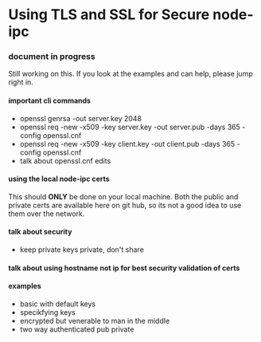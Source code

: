 # Using TLS and SSL for Secure node-ipc

### document in progress

Still working on this. If you look at the examples and can help, please jump right in.

#### important cli commands

- openssl genrsa -out server.key 2048
- openssl req -new -x509 -key server.key -out server.pub -days 365 -config openssl.cnf
- openssl req -new -x509 -key client.key -out client.pub -days 365 -config openssl.cnf
- talk about openssl.cnf edits

#### using the local node-ipc certs

This should **ONLY** be done on your local machine. Both the public and private certs are available here on git hub, so its not a good idea to use them over the network.

#### talk about security

- keep private keys private, don't share

#### talk about using hostname not ip for best security validation of certs

#### examples

- basic with default keys
- specikfying keys
- encrypted but venerable to man in the middle
- two way authenticated pub private

